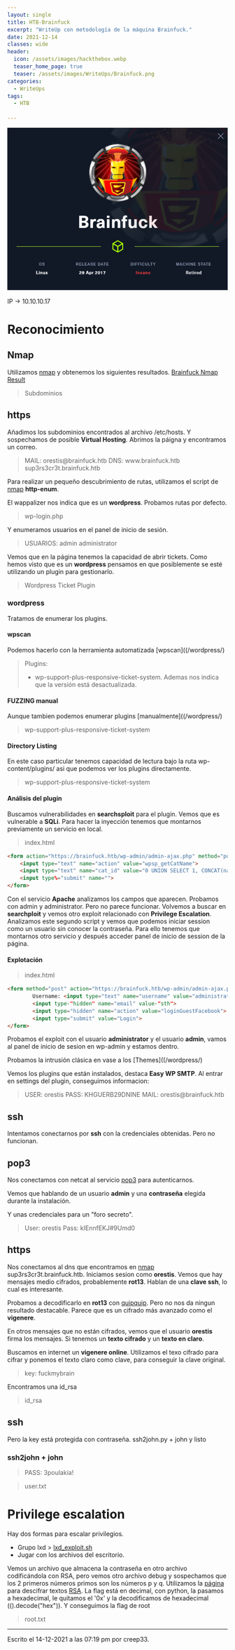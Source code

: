 ```yaml
---
layout: single
title: HTB-Brainfuck
excerpt: "WriteUp con metodología de la máquina Brainfuck."
date: 2021-12-14
classes: wide
header:
  icon: /assets/images/hackthebox.webp
  teaser_home_page: true
  teaser: /assets/images/WriteUps/Brainfuck.png
categories:
  - WriteUps
tags:
  - HTB

---
```



<center><img src='/assets/images/WriteUps/Brainfuck.png'></center>

IP -> 10.10.10.17
# Reconocimiento
## Nmap
Utilizamos [nmap](/Nmap/) y obtenemos los siguientes resultados.
[Brainfuck Nmap Result](/assets/files/WriteUps/Brainfuck.txt)

> Subdominios

## https
Añadimos los subdominios encontrados al archivo /etc/hosts. Y sospechamos de posible **Virtual Hosting**.
Abrimos la páigna y encontramos un correo.
> MAIL: orestis\@brainfuck.htb
> DNS: www\.brainfuck.htb sup3rs3cr3t.brainfuck.htb

Para realizar un pequeño descubrimiento de rutas, utilizamos el script de [nmap](/Nmap/) **http-enum**.

El wappalizer nos indica que es un **wordpress**.
Probamos rutas por defecto.
> wp-login.php

Y enumeramos usuarios en el panel de inicio de sesión.
> USUARIOS: admin administrator

Vemos que en la página tenemos la capacidad de abrir tickets. Como hemos visto que es un **wordpress** pensamos en que posiblemente se esté utilizando un plugin para gestionarlo.

> Wordpress Ticket Plugin

### wordpress
Tratamos de enumerar los plugins.

#### wpscan
Podemos hacerlo con la herramienta automatizada [wpscan]((/wordpress/)
> Plugins:
> - wp-support-plus-responsive-ticket-system. Ademas nos indica que la versión está desactualizada.

#### FUZZING manual
Aunque tambien podemos enumerar plugins [manualmente]((/wordpress/)
> wp-support-plus-responsive-ticket-system

#### Directory Listing
En este caso particular tenemos capacidad de lectura bajo la ruta wp-content/plugins/ asi que podemos ver los plugins directamente.
> wp-support-plus-responsive-ticket-system

#### Análisis del plugin
Buscamos vulnerabilidades en **searchsploit** para el plugin.
Vemos que es vulnerable a **SQLi**. Para hacer la inyección tenemos que montarnos previamente un servicio en local.

> index.html

```html
<form action="https://brainfuck.htb/wp-admin/admin-ajax.php" method="post">
	<input type="text" name="action" value="wpsp_getCatName">
	<input type="text" name="cat_id" value="0 UNION SELECT 1, CONCAT(name, CHAR(58), slug),3 FROM wp_terms WHERE term_id-1">
	<input type%="submit" name="">
</form>
```

Con el servicio **Apache** analizamos los campos que aparecen. Probamos con admin y administrator. Pero no parece funcionar.
Volvemos a buscar en **searchploit** y vemos otro exploit relacionado con **Privilege Escalation**. Analizamos este segundo script y vemos que podemos iniciar session como un usuario sin conocer la contraseña. Para ello tenemos que montarnos otro servicio y después acceder panel de inicio de session de la página.

#### Explotación

> index.html

```html
<form method="post" action="https://brainfuck.htb/wp-admin/admin-ajax.php">
        Username: <input type="text" name="username" value="administrator">
        <input type-"hidden" name="email" value-"sth">
        <input type="hidden" name="action" value="loginGuestFacebook">
        <input type="submit" value="Login">
</form>
```

Probamos el exploit con el usuario **administrator** y el usuario **admin**, vamos al panel de inicio de sesion en wp-admin y estamos dentro.

Probamos la intrusión clásica en vase a los [Themes]((/wordpress/)

Vemos los plugins que están instalados, destaca **Easy WP SMTP**. Al entrar en settings del plugin, conseguimos informacion:

> USER: orestis
> PASS: KHGUERB29DNINE
> MAIL: orestis\@brainfuck.htb

## ssh
Intentamos conectarnos por **ssh** con la credenciales obtenidas. Pero no funcionan.

## pop3
Nos conectamos con netcat al servicio [pop3](/pop3/) para autenticarnos.

Vemos que hablando de un usuario **admin** y una **contraseña** elegida durante la instalación.

Y unas credenciales para un "foro secreto".
> User: orestis
> Pass: kIEnnfEKJ#9Umd0

## https
Nos conectamos al dns que encontramos en [nmap](/Nmap/) sup3rs3cr3t.brainfuck.htb.
Iniciamos sesion como **orestis**. Vemos que hay mensajes medio cifrados, probablemente **rot13**. Hablan de una **clave ssh**, lo cual es interesante.

Probamos a decodificarlo en **rot13** con [quipquip](https://quipqiup.com/). Pero no nos da ningun resultado destacable. Parece que es un cifrado más avanzado como el **vigenere**.

En otros mensajes que no están cifrados, vemos que el usuario **orestis** firma los mensajes. Si tenemos un **texto cifrado** y un **texto en claro**.

Buscamos en internet un **vigenere online**. Utilizamos el texo cifrado para cifrar y ponemos el texto claro como clave, para conseguir la clave original.

> key: fuckmybrain

Encontramos una id_rsa
> id_rsa

## ssh
Pero la key está protegida con contraseña. ssh2john.py + john y listo

### ssh2john + john
> PASS: 3poulakia!

> user.txt


# Privilege escalation
Hay dos formas para escalar privilegios. 
 - Grupo lxd > [lxd_exploit.sh](/lxd_exploit.sh/)
 - Jugar con los archivos del escritorio.


Vemos un archivo que almacena la contraseña en otro archivo codificándola con RSA, pero vemos otro archivo debug y sospechamos que los 2 primeros números primos son los números p y q.
Utilizamos la [página](https://www.cryptool.org/en/cto/rsa-step-by-step) para descifrar textos [RSA](/RSA/). La flag está en decimal, con python, la pasamos a hexadecimal, le quitamos el '0x' y la decodificamos de hexadecimal (().decode("hex")). Y conseguimos la flag de root

> root.txt


---

Escrito el 14-12-2021 a las 07:19 pm por creep33.
